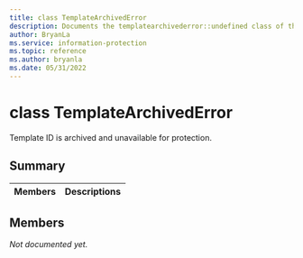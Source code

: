 ```yaml
---
title: class TemplateArchivedError 
description: Documents the templatearchivederror::undefined class of the Microsoft Information Protection (MIP) SDK.
author: BryanLa
ms.service: information-protection
ms.topic: reference
ms.author: bryanla
ms.date: 05/31/2022
---
```


# class TemplateArchivedError 
Template ID is archived and unavailable for protection.
  
## Summary
 Members                        | Descriptions                                
--------------------------------|---------------------------------------------
  
## Members
_Not documented yet._

